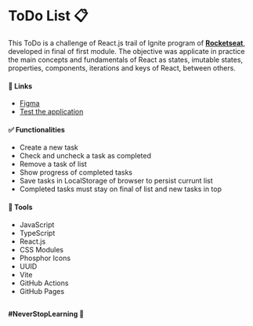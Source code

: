 # ToDo List 📋

This ToDo is a challenge of React.js trail of Ignite program of [**Rocketseat**](https://github.com/rocketseat-education), developed in final of first module. The objective was applicate in practice the main concepts and fundamentals of React as states, imutable states, properties, components, iterations and keys of React, between others.

#### 📌 Links
- [Figma](https://www.figma.com/file/TbOeJ3JbQwaewAo9bZ4eCx/ToDo-List-(Copy)?node-id=0%3A1&t=aKQbhr7zm2YWcEUC-0)
- [Test the application](https://luismda.github.io/todo/)

#### ✅ Functionalities
- Create a new task
- Check and uncheck a task as completed
- Remove a task of list
- Show progress of completed tasks
- Save tasks in LocalStorage of browser to persist currunt list
- Completed tasks must stay on final of list and new tasks in top

#### 🧰 Tools
- JavaScript
- TypeScript
- React.js
- CSS Modules
- Phosphor Icons
- UUID
- Vite
- GitHub Actions
- GitHub Pages

##

**#NeverStopLearning 🚀**
